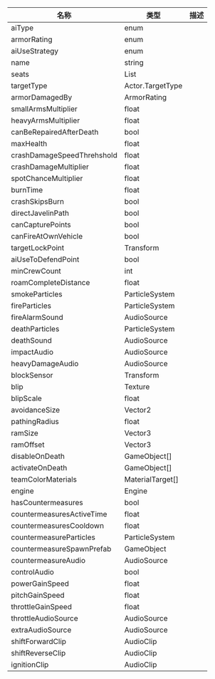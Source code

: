 | 名称 | 类型 | 描述 |
| ----------- | ----------- | ----------- |
| aiType | enum |  |
| armorRating | enum |  |
| aiUseStrategy |enum |  |
| name | string |  |
| seats | List<Seat> |  |
| targetType | Actor.TargetType |  |
| armorDamagedBy | ArmorRating |  |
| smallArmsMultiplier | float |  |
| heavyArmsMultiplier | float |  |
| canBeRepairedAfterDeath | bool |  |
| maxHealth | float |  |
| crashDamageSpeedThrehshold | float |  |
| crashDamageMultiplier | float |  |
| spotChanceMultiplier | float |  |
| burnTime | float |  |
| crashSkipsBurn | bool |  |
| directJavelinPath | bool |  |
| canCapturePoints | bool |  |
| canFireAtOwnVehicle | bool |  |
| targetLockPoint | Transform |  |
| aiUseToDefendPoint | bool |  |
| minCrewCount | int |  |
| roamCompleteDistance | float |  |
| smokeParticles | ParticleSystem |  |
| fireParticles | ParticleSystem |  |
| fireAlarmSound | AudioSource |  |
| deathParticles | ParticleSystem |  |
| deathSound | AudioSource |  |
| impactAudio | AudioSource |  |
| heavyDamageAudio | AudioSource |  |
| blockSensor | Transform |  |
| blip | Texture |  |
| blipScale | float |  |
| avoidanceSize | Vector2 |  |
| pathingRadius | float |  |
| ramSize | Vector3 |  |
| ramOffset | Vector3 |  |
| disableOnDeath | GameObject[] |  |
| activateOnDeath | GameObject[] |  |
| teamColorMaterials | MaterialTarget[] |  |
| engine | Engine |  |
| hasCountermeasures | bool |  |
| countermeasuresActiveTime | float |  |
| countermeasuresCooldown | float |  |
| countermeasureParticles | ParticleSystem |  |
| countermeasureSpawnPrefab | GameObject |  |
| countermeasureAudio | AudioSource |  |
| controlAudio | bool |  |
| powerGainSpeed | float |  |
| pitchGainSpeed | float |  |
| throttleGainSpeed | float |  |
| throttleAudioSource | AudioSource |  |
| extraAudioSource | AudioSource |  |
| shiftForwardClip | AudioClip |  |
| shiftReverseClip | AudioClip |  |
| ignitionClip | AudioClip |  |
